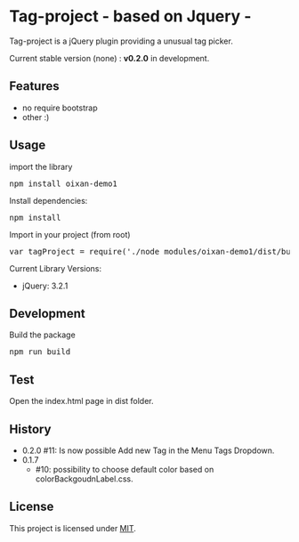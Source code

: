 # Tag-project  - based on Jquery -
Tag-project is a jQuery plugin providing a unusual tag picker.

Current stable version (none) : **v0.2.0** in development.

## Features
* no require bootstrap
* other :)

## Usage
import the library 
<pre>
npm install oixan-demo1
</pre>
Install dependencies:
<pre>
npm install
</pre>
Import in your project (from root)
<pre>
var tagProject = require('./node_modules/oixan-demo1/dist/bundle.js');
</pre>
Current Library Versions:

- jQuery: 3.2.1

## Development
Build the package
<pre>
npm run build
</pre>

## Test
Open the index.html page in dist folder.

## History
- 0.2.0 
     #11: Is now possible Add new Tag in the Menu Tags Dropdown.
- 0.1.7
  -  #10: possibility to choose default color based on colorBackgoudnLabel.css.

## License
This project is licensed under [MIT](https://github.com/oixan/tag-project/blob/master/LICENSE "Read more about the MIT license").